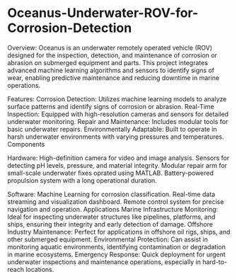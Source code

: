 # Oceanus-Underwater-ROV-for-Corrosion-Detection
Overview: 
Oceanus is an underwater remotely operated vehicle (ROV) designed for the inspection, detection, and maintenance of corrosion or abrasion on submerged equipment and parts. This project integrates advanced machine learning algorithms and sensors to identify signs of wear, enabling predictive maintenance and reducing downtime in marine operations.

Features: 
Corrosion Detection: Utilizes machine learning models to analyze surface patterns and identify signs of corrosion or abrasion.
Real-Time Inspection: Equipped with high-resolution cameras and sensors for detailed underwater monitoring.
Repair and Maintenance: Includes modular tools for basic underwater repairs.
Environmentally Adaptable: Built to operate in harsh underwater environments with varying pressures and temperatures.
Components

Hardware:
High-definition camera for video and image analysis.
Sensors for detecting pH levels, pressure, and material integrity.
Modular repair arm for small-scale underwater fixes oprated using MATLAB. 
Battery-powered propulsion system with a long operational duration.

Software:
Machine Learning for corrosion classification.
Real-time data streaming and visualization dashboard.
Remote control system for precise navigation and operation.
Applications
Marine Infrastructure Monitoring: Ideal for inspecting underwater structures like pipelines, platforms, and ships, ensuring their integrity and early detection of damage.
Offshore Industry Maintenance: Perfect for applications in offshore oil rigs, ships, and other submerged equipment.
Environmental Protection: Can assist in monitoring aquatic environments, identifying contamination or degradation in marine ecosystems.
Emergency Response: Quick deployment for urgent underwater inspections and maintenance operations, especially in hard-to-reach locations.
